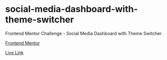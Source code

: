 # social-media-dashboard-with-theme-switcher
Frontend Mentor Challenge - Social Media Dashboard with Theme Switcher

[Frontend Mentor](https://www.frontendmentor.io/challenges/social-media-dashboard-with-theme-switcher-6oY8ozp_H)

[Live Link](https://jdegand.github.io/social-media-dashboard-with-theme-switcher/)
